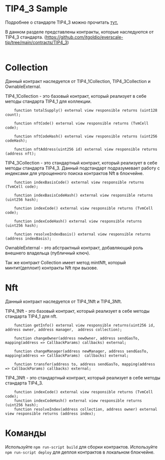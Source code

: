 # TIP4_3 Sample

Подробнее о стандарте TIP4_3 можно прочитать <a href="https://github.com/nftalliance/docs/blob/main/src/standard/TIP-4/3.md">тут.</a>

В данном разделе представлены контракты, которые наследуются от TIP4_3 стандарта. (https://github.com/itgoldio/everscale-tip/tree/main/contracts/TIP4_3)
<br><br>
<h1>Collection</h1>

Данный контракт наследуется от TIP4_1Collection, TIP4_3Collection и OwnableExternal. 

TIP4_1Collection - это базовый контракт, который реализует в себе методы стандарта TIP4_1 для коллекции.

```solidity
    function totalSupply() external view responsible returns (uint128 count);

    function nftCode() external view responsible returns (TvmCell code);

    function nftCodeHash() external view responsible returns (uint256 codeHash);

    function nftAddress(uint256 id) external view responsible returns (address nft);
```

TIP4_3Collection - это стандартный контракт, который реализует в себе методы стандарта TIP4_3. Данный подстандарт подразумевает работу с индексами для упрощенного поиска контрактов Nft в блокчейне.

```solidity
    function indexBasisCode() external view responsible returns (TvmCell code);

    function indexBasisCodeHash() external view responsible returns (uint256 hash);

    function indexCode() external view responsible returns (TvmCell code);

    function indexCodeHash() external view responsible returns (uint256 hash);

    function resolveIndexBasis() external view responsible returns (address indexBasis);
```

OwnableExternal - это абстрактный контракт, добавляющий роль внешнего владельца (публичный ключ). 

Так же контракт Collection имеет метод mintNft, который минтит(деплоит) контракты Nft при вызове. 

<h1>Nft</h1>

Данный контракт наследуется от TIP4_1Nft и TIP4_3Nft. 

TIP4_1Nft - это базовый контракт, который реализует в себе методы стандарта TIP4_1 для nft.

```solidity
    function getInfo() external view responsible returns(uint256 id, address owner, address manager,  address collection);

    function changeOwner(address newOwner, address sendGasTo, mapping(address => CallbackParams) callbacks) external;

    function changeManager(address newManager, address sendGasTo, mapping(address => CallbackParams)  callbacks) external;

    function transfer(address to, address sendGasTo, mapping(address => CallbackParams) callbacks) external;
```

TIP4_3Nft - это стандартный контракт, который реализует в себе методы стандарта TIP4_3.

```solidity
    function indexCode() external view responsible returns (TvmCell code);
    function indexCodeHash() external view responsible returns (uint256 hash);
    function resolveIndex(address collection, address owner) external view responsible returns (address index);
```

<h1>Команды</h1>

Используйте `npm run-script build` для сборки контрактов.
Используйте `npm run-script deploy` для деплоя контрактов в локальном блокчейне.
